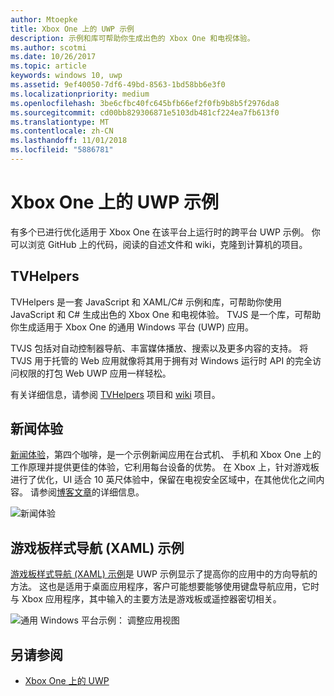 ```yaml
---
author: Mtoepke
title: Xbox One 上的 UWP 示例
description: 示例和库可帮助你生成出色的 Xbox One 和电视体验。
ms.author: scotmi
ms.date: 10/26/2017
ms.topic: article
keywords: windows 10, uwp
ms.assetid: 9ef40050-7df6-49bd-8563-1bd58bb6e3f0
ms.localizationpriority: medium
ms.openlocfilehash: 3be6cfbc40fc645bfb66ef2f0fb9b8b5f2976da8
ms.sourcegitcommit: cd00bb829306871e5103db481cf224ea7fb613f0
ms.translationtype: MT
ms.contentlocale: zh-CN
ms.lasthandoff: 11/01/2018
ms.locfileid: "5886781"
---
```

# <a name="uwp-on-xbox-one-samples"></a>Xbox One 上的 UWP 示例

有多个已进行优化适用于 Xbox One 在该平台上运行时的跨平台 UWP 示例。 你可以浏览 GitHub 上的代码，阅读的自述文件和 wiki，克隆到计算机的项目。

## <a name="tvhelpers"></a>TVHelpers

TVHelpers 是一套 JavaScript 和 XAML/C# 示例和库，可帮助你使用 JavaScript 和 C# 生成出色的 Xbox One 和电视体验。 TVJS 是一个库，可帮助你生成适用于 Xbox One 的通用 Windows 平台 (UWP) 应用。

TVJS 包括对自动控制器导航、丰富媒体播放、搜索以及更多内容的支持。 将 TVJS 用于托管的 Web 应用就像将其用于拥有对 Windows 运行时 API 的完全访问权限的打包 Web UWP 应用一样轻松。

有关详细信息，请参阅 [TVHelpers](https://github.com/Microsoft/TVHelpers) 项目和 [wiki](https://github.com/Microsoft/TVHelpers/wiki) 项目。

## <a name="the-news-experience"></a>新闻体验

[新闻体验](https://github.com/Microsoft/uwp-experiences/tree/news/apps/News)，第四个咖啡，是一个示例新闻应用在台式机、 手机和 Xbox One 上的工作原理并提供更佳的体验，它利用每台设备的优势。 在 Xbox 上，针对游戏板进行了优化，UI 适合 10 英尺体验中，保留在电视安全区域中，在其他优化之间内容。 请参阅[博客文章](https://blogs.windows.com/buildingapps/2016/09/09/tailoring-your-app-for-xbox-and-the-tv-app-dev-on-xbox-series/)的详细信息。

![新闻体验](images/samples-1.png)

## <a name="gamepad-style-navigation-xaml-sample"></a>游戏板样式导航 (XAML) 示例

[游戏板样式导航 (XAML) 示例](https://github.com/Microsoft/Windows-universal-samples/tree/master/Samples/XamlGamepadNavigation)是 UWP 示例显示了提高你的应用中的方向导航的方法。 这也是适用于桌面应用程序，客户可能想要能够使用键盘导航应用，它时与 Xbox 应用程序，其中输入的主要方法是游戏板或遥控器密切相关。

![通用 Windows 平台示例： 调整应用视图](images/samples-2.png)

## <a name="see-also"></a>另请参阅

- [Xbox One 上的 UWP](index.md)
